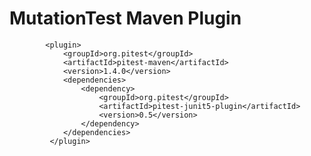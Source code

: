 # MutationTest Maven Plugin

            <plugin>
                <groupId>org.pitest</groupId>
                <artifactId>pitest-maven</artifactId>
                <version>1.4.0</version>
                <dependencies>
                    <dependency>
                        <groupId>org.pitest</groupId>
                        <artifactId>pitest-junit5-plugin</artifactId>
                        <version>0.5</version>
                    </dependency>
                </dependencies>
             </plugin>
